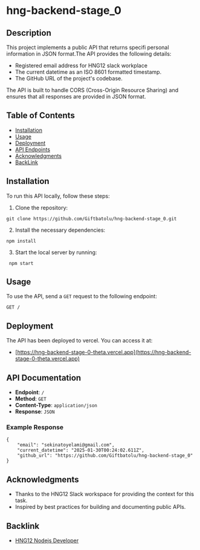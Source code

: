 # hng-backend-stage_0

## Description
This project implements a public API that returns specifi personal information in JSON format.The API provides the following details:
- Registered email address for HNG12 slack workplace
- The current datetime as an ISO 8601 formatted timestamp.
- The GitHub URL of the project's codebase.

The API is built to handle CORS (Cross-Origin Resource Sharing) and ensures that all responses are provided in JSON format.

## Table of Contents
- [Installation](#installation)
- [Usage](#usage)
- [Deployment](#deployment)
- [API Endpoints](#api-endpoints)
- [Acknowledgments](#acknowledgments)
- [BackLink](#backlink)

## Installation
To run this API locally, follow these steps:
1. Clone the repository:
```
git clone https://github.com/Giftbatolu/hng-backend-stage_0.git
```
2. Install the necessary dependencies: 
```
npm install
```
3. Start the local server by running:
```
 npm start
```

## Usage
To use the API, send a `GET` request to the following endpoint:
```
GET /
```

## Deployment
The API has been deployed to vercel. You can access it at:

- [https://hng-backend-stage-0-theta.vercel.app](https://hng-backend-stage-0-theta.vercel.app)

## API Documentation

- **Endpoint**: `/`
- **Method**: `GET`
- **Content-Type**: `application/json`
- **Response**: `JSON`

### Example Response
```
{
    "email": "sekinatoyelami@gmail.com",
    "current_datetime": "2025-01-30T00:24:02.611Z",
    "github_url": "https://github.com/Giftbatolu/hng-backend-stage_0"
}
```

## Acknowledgments
- Thanks to the HNG12 Slack workspace for providing the context for this task.
- Inspired by best practices for building and documenting public APIs.

## Backlink
- [HNG12 Nodejs Developer](https://hng.tech/hire/nodejs-developers)

